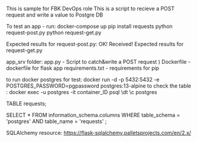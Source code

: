 This is sample for FBK DevOps role
This is a script to recieve a POST request and write a value to Postgre DB

To test an app - run:
docker-compose up
pip install requests
python request-post.py
python request-get.py

Expected results for request-post.py:
OK! Received!
Expected results for request-get.py
<!-- <html>
<head><title>403 Forbidden</title></head>
<body>
<center><h1>403 Forbidden</h1></center>
<hr><center>nginx/1.19.2</center>
</body>
</html> -->


app_srv folder:
app.py - Script to catch&write a POST request )
Dockerfile - dockerfile for flask app
requirements.txt - requirements for pip

to run docker postgres for test:
docker run -d -p 5432:5432 -e POSTGRES_PASSWORD=pgpassword postgres:13-alpine
to check the table :
docker exec -u postgres -it container_ID psql
\dt
\c postgres

TABLE requests;

SELECT *
  FROM information_schema.columns
 WHERE table_schema = 'postgres'
   AND table_name   = 'requests'
     ;

SQLAlchemy resource:
https://flask-sqlalchemy.palletsprojects.com/en/2.x/
